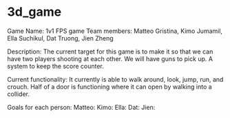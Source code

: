 # 3d_game

Game Name: 1v1 FPS game
Team members: Matteo Gristina, Kimo Jumamil, Ella Suchikul, Dat Truong, Jien Zheng

Description: The current target for this game is to make it so that we can have two players shooting at each other. We will have guns to pick up. A system to keep the score counter.

Current functionality: It currently is able to walk around, look, jump, run, and crouch.
Half of a door is functioning where it can open by walking into a collider.

Goals for each person:
    Matteo:
    Kimo:
    Ella:
    Dat:
    Jien:
